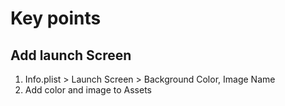 #  Key points
## Add launch Screen
1. Info.plist > Launch Screen > Background Color, Image Name
2. Add color and image to Assets


